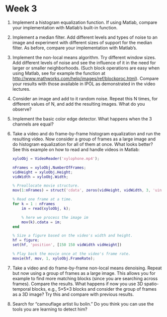 # Week 3

1. Implement a histogram equalization function. If using Matlab, compare your implementation with Matlab’s built-in function.

2. Implement a median filter. Add different levels and types of noise to an image and experiment with different sizes of support for the median filter. As before, compare your implementation with Matlab’s.

3. Implement the non-local means algorithm. Try different window sizes. Add different levels of noise and see the influence of it in the need for larger or smaller neighborhoods. (Such block operations are easy when using Matlab, see for example the function at http://www.mathworks.com/help/images/ref/blockproc.html). Compare your results with those available in IPOL as demonstrated in the video lectures.

4. Consider an image and add to it random noise. Repeat this N times, for different values of N, and add the resulting images. What do you observe?

5. Implement the basic color edge detector. What happens when the 3 channels are equal?

6. Take a video and do frame-by-frame histogram equalization and run the resulting video. Now consider a group of frames as a large image and do histogram equalization for all of them at once. What looks better? See this example on how to read and handle videos in Matlab:

    ```matlab
    xyloObj = VideoReader('xylophone.mp4');

    nFrames = xyloObj.NumberOfFrames;
    vidHeight = xyloObj.Height;
    vidWidth = xyloObj.Width;

    % Preallocate movie structure.
    mov(1:nFrames) = struct('cdata', zeros(vidHeight, vidWidth, 3, 'uint8'), 'colormap', []);

    % Read one frame at a time.
    for k = 1 : nFrames
        im = read(xyloObj, k);

        % here we process the image im
        mov(k).cdata = im;
    end

    % Size a figure based on the video's width and height.
    hf = figure;
    set(hf, 'position', [150 150 vidWidth vidHeight])

    % Play back the movie once at the video's frame rate.
    movie(hf, mov, 1, xyloObj.FrameRate);
    ```

7. Take a video and do frame-by-frame non-local means denoising. Repeat but now using a group of frames as a large image. This allows you for example to find more matching blocks (since you are searching across frames). Compare the results. What happens if now you use 3D spatio-temporal blocks, e.g., 5×5×3 blocks and consider the group of frames as a 3D image? Try this and compare with previous results.

8. Search for “camouflage artist liu bolin.” Do you think you can use the tools you are learning to detect him?
